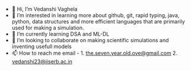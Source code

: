 - 👋 Hi, I’m Vedanshi Vaghela 
- 👀 I’m interested in learning more about github, git, rapid typing, java, python, data structures and more efficient languages that are primarily used for making a simulation. 
- 🌱 I’m currently learning DSA and ML-DL 
- 💞️ I’m looking to collaborate on making scientific simulations and inventing usefull models
- 📫 How to reach me  email - 1. the.seven.year.old.ove@gmail.com 
                      2. vedanshi23@iiserb.ac.in 

<!---
sonjaove/sonjaove is a ✨ special ✨ repository because its `README.md` (this file) appears on your GitHub profile.
You can click the Preview link to take a look at your changes.
--->
